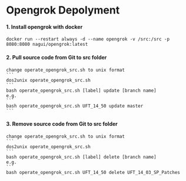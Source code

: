 # Opengrok Depolyment

#### 1. Install opengrok with docker
    
	docker run --restart always -d --name opengrok -v /src:/src -p 8080:8080 nagui/opengrok:latest
	

#### 2. Pull source code from Git to src folder

    change operate_opengrok_src.sh to unix format
    ```
    dos2unix operate_opengrok_src.sh
    ```
    bash operate_opengrok_src.sh [label] update [branch name]
    e.g.
    ```
	bash operate_opengrok_src.sh UFT_14_50 update master
    ```	

#### 3. Remove source code from Git to src folder
    change operate_opengrok_src.sh to unix format
    ```
    dos2unix operate_opengrok_src.sh
    ```
    bash operate_opengrok_src.sh [label] delete [branch name]
    e.g.
    ```
	bash operate_opengrok_src.sh UFT_14_50 delete UFT_14_03_SP_Patches


